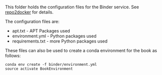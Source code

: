 This folder holds the configuration files for the Binder service.
See [repo2docker](https://repo2docker.readthedocs.io/en/latest/) for details.

The configuration files are:

* apt.txt - APT Packages used
* environment.yml - Python packages used
* requirements.txt - more Python packages used

These files can also be used to create a conda environment for the book as follows:

```
conda env create -f binder/environment.yml
source activate BookEnvironment
```